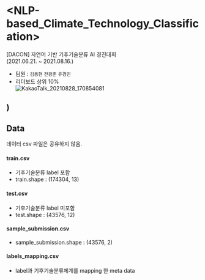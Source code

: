 # <NLP-based_Climate_Technology_Classification>
[DACON] 자연어 기반 기후기술분류 AI 경진대회  
(2021.06.21. ~ 2021.08.16.)
- 팀원 : <code>김동현</code> <code>전광훈</code> <code>유경민</code>
- 리더보드 상위 10%  
  ![KakaoTalk_20210828_170854081](https://user-images.githubusercontent.com/80561963/131211272-72512112-fb39-44af-9fae-1d408500c5b5.jpg)

)
---
## Data
데이터 csv 파일은 공유하지 않음.
#### train.csv
- 기후기술분류 label 포함
- train.shape : (174304, 13)

#### test.csv
- 기후기술분류 label 미포함
- test.shape : (43576, 12)

#### sample_submission.csv
- sample_submission.shape : (43576, 2)

#### labels_mapping.csv
- label과 기후기술분류체계를 mapping 한 meta data
